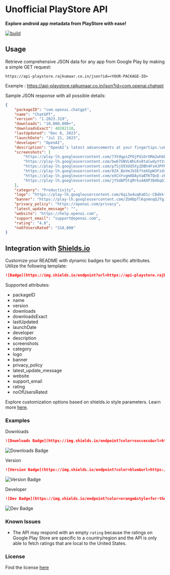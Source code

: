 # Unofficial PlayStore API

**Explore android app metadata from PlayStore with ease!**

[![build](https://github.com/rajkumaar23/api-playstore/actions/workflows/deploy.yaml/badge.svg)](https://github.com/rajkumaar23/api-playstore/actions/workflows/deploy.yaml)

## Usage

Retrieve comprehensive JSON data for any app from Google Play by making a simple GET request:
```
https://api-playstore.rajkumaar.co.in/json?id=<YOUR-PACKAGE-ID>
```
Example : https://api-playstore.rajkumaar.co.in/json?id=com.openai.chatgpt

Sample JSON response with all possible details:
```json
{
    "packageID": "com.openai.chatgpt",
    "name": "ChatGPT",
    "version": "1.2023.319",
    "downloads": "10,000,000+",
    "downloadsExact": 40282110,
    "lastUpdated": "Dec 8, 2023",
    "launchDate": "Jul 21, 2023",
    "developer": "OpenAI",
    "description": "OpenAI’s latest advancements at your fingertips.\u003cbr\u003e\u003cbr\u003eThis official app is free, syncs your history across devices, and brings you the newest model improvements from OpenAI.\u003cbr\u003e\u003cbr\u003eWith ChatGPT in your pocket, you’ll find:\u003cbr\u003e\u003cbr\u003e· Instant answers\u003cbr\u003e· Tailored advice\u003cbr\u003e· Creative inspiration\u003cbr\u003e· Professional input\u003cbr\u003e· Learning opportunities\u003cbr\u003e\u003cbr\u003eJoin millions of users and try out the app that’s been captivating the world. Download ChatGPT today.\u003cbr\u003e\u003cbr\u003eTerms of service \u0026amp; privacy policy:\u003cbr\u003ehttps://openai.com/policies/terms-of-use\u003cbr\u003ehttps://openai.com/policies/privacy-policy",
    "screenshots": [
        "https://play-lh.googleusercontent.com/73YdqpsZPOjPdiDrURm2whbE-CAoIvPLPSpoH76y4vDz-K19JDIutwWBiHWY-1SzACs",
        "https://play-lh.googleusercontent.com/bw67GNVLWhLKv8taCwdyttVzmI0R-NVHOZ6ms33Cpz1UVNn9ZAR_B2E_PbtIeouKDoQ",
        "https://play-lh.googleusercontent.com/pfSjG93dd5Xy2DBh4FsHJPFNWz5sXB1Dwg_qPzeXXw_P7Mq6oJxQz8FrdW1dEj8K6IXN",
        "https://play-lh.googleusercontent.com/8Z4_BoVmJkSEftmXGpW3Fzdstq9DZKO55BrOfDhpOuPTV3Hdm5ADdTAQ3LIKmE9uwUj6",
        "https://play-lh.googleusercontent.com/eXCnYvgm8DAyVaBTKTQoE-zhhvI1VcsuCunsEOtmZmjkFtrNoC1GqoXb4zeFbCJQgw",
        "https://play-lh.googleusercontent.com/jYSdAP5tqMrku4A9P3bHbqG7vnuQOtpAfzMJ_y7sGDusu4Bd-myy0A5eOZYYj3D73sc"
    ],
    "category": "Productivity",
    "logo": "https://play-lh.googleusercontent.com/6qi3w4uqKaD1c-CBdkkfO6IL0lH4OoCTEdiX0oYbLFxwfvxu1t8vuwHcagdYSFmFKmI",
    "banner": "https://play-lh.googleusercontent.com/ZUHDpTlKqnmnqQJTgJIy2hdrYy0oqhF7v3pbjMcoYDjBr843HxPzQnvZU6TczCZPRwg",
    "privacy_policy": "https://openai.com/privacy",
    "latest_update_message": "",
    "website": "https://help.openai.com",
    "support_email": "support@openai.com",
    "rating": "4.8",
    "noOfUsersRated": "318,000"
}
```

## Integration with [Shields.io](https://shields.io)
Customize your README with dynamic badges for specific attributes. Utilize the following template:
```markdown
![Badge](https://img.shields.io/endpoint?url=https://api-playstore.rajkumaar.co.in/<ATTRIBUTE-NAME>?id=<PACKAGE-ID>)
```
Supported attributes: 
- packageID
- name
- version
- downloads
- downloadsExact
- lastUpdated
- launchDate
- developer
- description
- screenshots
- category
- logo
- banner
- privacy_policy
- latest_update_message
- website
- support_email
- rating
- noOfUsersRated

Explore customization options based on shields.io style parameters. Learn more [here](https://shields.io/).

### Examples

Downloads
```markdown
![Downloads Badge](https://img.shields.io/endpoint?color=success&url=https://api-playstore.rajkumaar.co.in/downloads?id=com.openai.chatgpt)
```
![Downloads Badge](https://img.shields.io/endpoint?color=success&url=https://api-playstore.rajkumaar.co.in/downloads?id=com.openai.chatgpt)

Version
```markdown
![Version Badge](https://img.shields.io/endpoint?color=blue&url=https://api-playstore.rajkumaar.co.in/version?id=com.openai.chatgpt)
```
![Version Badge](https://img.shields.io/endpoint?color=blue&url=https://api-playstore.rajkumaar.co.in/version?id=com.openai.chatgpt)

Developer
```markdown
![Dev Badge](https://img.shields.io/endpoint?color=orange&style=for-the-badge&url=https://api-playstore.rajkumaar.co.in/developer?id=com.openai.chatgpt)
```
![Dev Badge](https://img.shields.io/endpoint?color=orange&style=for-the-badge&url=https://api-playstore.rajkumaar.co.in/developer?id=com.openai.chatgpt)

### Known Issues

- The API may respond with an empty `rating` because the ratings on Google Play Store are specific to a country/region and the API is only able to fetch ratings that are local to the United States.

### License
Find the license [here](LICENSE)


